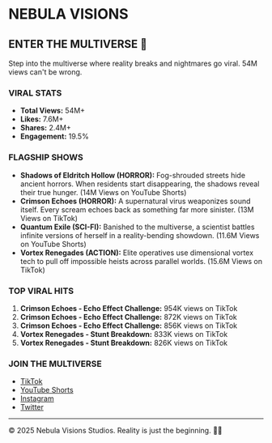 # NEBULA VISIONS

## ENTER THE MULTIVERSE 🌌

Step into the multiverse where reality breaks and nightmares go viral. 54M views can't be wrong.

### VIRAL STATS

-   **Total Views:** 54M+
-   **Likes:** 7.6M+
-   **Shares:** 2.4M+
-   **Engagement:** 19.5%

### FLAGSHIP SHOWS

-   **Shadows of Eldritch Hollow (HORROR):** Fog-shrouded streets hide ancient horrors. When residents start disappearing, the shadows reveal their true hunger. (14M Views on YouTube Shorts)
-   **Crimson Echoes (HORROR):** A supernatural virus weaponizes sound itself. Every scream echoes back as something far more sinister. (13M Views on TikTok)
-   **Quantum Exile (SCI-FI):** Banished to the multiverse, a scientist battles infinite versions of herself in a reality-bending showdown. (11.6M Views on YouTube Shorts)
-   **Vortex Renegades (ACTION):** Elite operatives use dimensional vortex tech to pull off impossible heists across parallel worlds. (15.6M Views on TikTok)

### TOP VIRAL HITS

1.  **Crimson Echoes - Echo Effect Challenge:** 954K views on TikTok
2.  **Crimson Echoes - Echo Effect Challenge:** 872K views on TikTok
3.  **Crimson Echoes - Echo Effect Challenge:** 856K views on TikTok
4.  **Vortex Renegades - Stunt Breakdown:** 833K views on TikTok
5.  **Vortex Renegades - Stunt Breakdown:** 826K views on TikTok

### JOIN THE MULTIVERSE

-   [TikTok](https://www.tiktok.com/)
-   [YouTube Shorts](https://www.youtube.com/shorts/)
-   [Instagram](https://www.instagram.com/)
-   [Twitter](https://twitter.com/)

---
&copy; 2025 Nebula Visions Studios. Reality is just the beginning. 🌌✨
